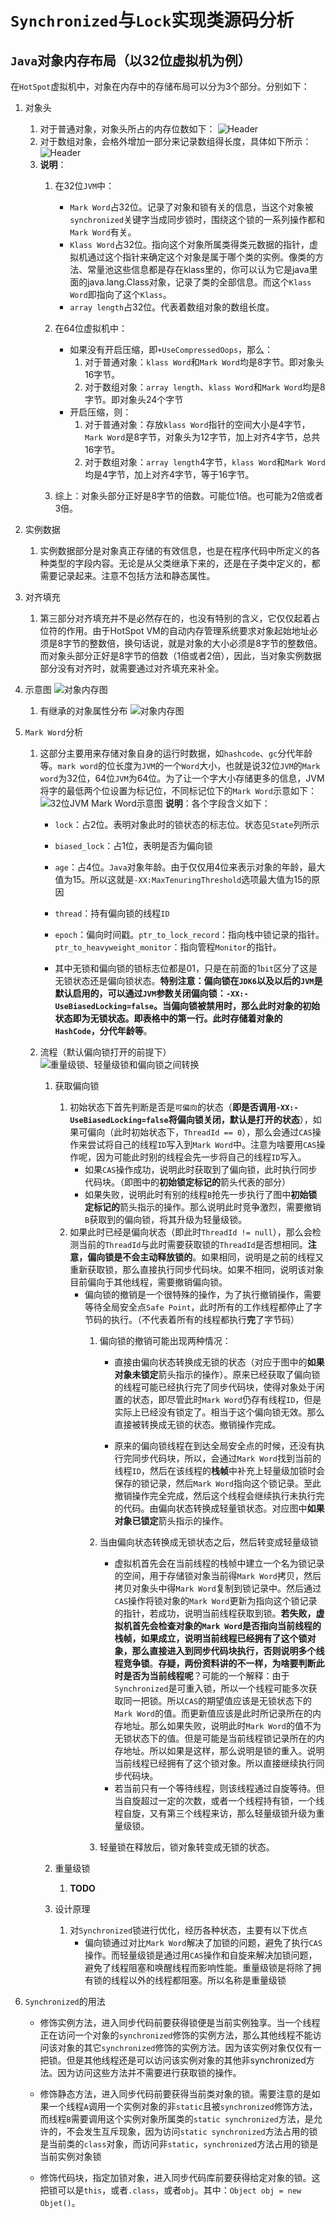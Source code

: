 # ``Synchronized``与``Lock``实现类源码分析

## ``Java``对象内存布局（以32位虚拟机为例）

在``HotSpot``虚拟机中，对象在内存中的存储布局可以分为3个部分。分别如下：

1. 对象头

    1. 对于普通对象，对象头所占的内存位数如下：
    ![Header](../Image/ObjectHeader.png)
    2. 对于数组对象，会格外增加一部分来记录数组得长度，具体如下所示：
    ![Header](../Image/ObjectArrayHeader.png)
    3. **说明**：
        1. 在32位``JVM``中：
            + ``Mark Word``占32位。记录了对象和锁有关的信息，当这个对象被``synchronized``关键字当成同步锁时，围绕这个锁的一系列操作都和``Mark Word``有关。
            + ``Klass Word``占32位。指向这个对象所属类得类元数据的指针，虚拟机通过这个指针来确定这个对象是属于哪个类的实例。像类的方法、常量池这些信息都是存在klass里的，你可以认为它是java里面的java.lang.Class对象，记录了类的全部信息。而这个``Klass Word``即指向了这个``Klass``。
            + ``array length``占32位。代表着数组对象的数组长度。

        2. 在64位虚拟机中：
            + 如果没有开启压缩，即``+UseCompressedOops``，那么：
                1. 对于普通对象：``klass Word``和``Mark Word``均是8字节。即对象头16字节。
                2. 对于数组对象：``array length``、``klass Word``和``Mark Word``均是8字节。即对象头24个字节
            + 开启压缩，则：
                1. 对于普通对象：存放``klass Word``指针的空间大小是4字节，``Mark Word``是8字节，对象头为12字节，加上对齐4字节，总共16字节。
                2. 对于数组对象：``array length``4字节，``klass Word``和``Mark Word``均是4字节，加上对齐4字节，等于16字节。
        3. 综上：对象头部分正好是8字节的倍数。可能位1倍。也可能为2倍或者3倍。

2. 实例数据
    1. 实例数据部分是对象真正存储的有效信息，也是在程序代码中所定义的各种类型的字段内容。无论是从父类继承下来的，还是在子类中定义的，都需要记录起来。注意不包括方法和静态属性。

3. 对齐填充
    1. 第三部分对齐填充并不是必然存在的，也没有特别的含义，它仅仅起着占位符的作用。由于HotSpot VM的自动内存管理系统要求对象起始地址必须是8字节的整数倍，换句话说，就是对象的大小必须是8字节的整数倍。而对象头部分正好是8字节的倍数（1倍或者2倍），因此，当对象实例数据部分没有对齐时，就需要通过对齐填充来补全。

4. 示意图
    ![对象内存图](../Image/ObjectInMemory.png)
    1. 有继承的对象属性分布
    ![对象内存图](../Image/ObjectInMemoryDetail.png)

5. ``Mark Word``分析
    1. 这部分主要用来存储对象自身的运行时数据，如``hashcode``、``gc``分代年龄等。``mark word``的位长度为``JVM``的一个``Word``大小，也就是说32位``JVM``的``Mark word``为32位，64位``JVM``为64位。为了让一个字大小存储更多的信息，JVM将字的最低两个位设置为标记位，不同标记位下的``Mark Word``示意如下：
        ![32位JVM Mark Word示意图](../Image/MarkWordDetail.png)
        **说明**：各个字段含义如下：
        + ``lock``：占2位。表明对象此时的锁状态的标志位。状态见``State``列所示

        + ``biased_lock``：占1位，表明是否为偏向锁

        + ``age``：占4位。``Java``对象年龄。由于仅仅用4位来表示对象的年龄，最大值为15。所以这就是``-XX:MaxTenuringThreshold``选项最大值为15的原因

        + ``thread``：持有偏向锁的线程``ID``

        + ``epoch``：偏向时间戳。``ptr_to_lock_record``：指向栈中锁记录的指针。``ptr_to_heavyweight_monitor``：指向管程``Monitor``的指针。
        + 其中无锁和偏向锁的锁标志位都是01，只是在前面的1``bit``区分了这是无锁状态还是偏向锁状态。**特别注意：偏向锁在``JDK6``以及以后的``JVM``是默认启用的，可以通过``JVM``参数关闭偏向锁：``-XX:-UseBiasedLocking=false``。当偏向锁被禁用时，那么此时对象的初始状态即为无锁状态。即表格中的第一行。此时存储着对象的``HashCode``，分代年龄等**。

    2. 流程（默认偏向锁打开的前提下）
        ![重量级锁、轻量级锁和偏向锁之间转换](../Image/StateChangeOfSynchronized.png)
        1. 获取偏向锁
            1. 初始状态下首先判断是否是``可偏向``的状态（**即是否调用``-XX:-UseBiasedLocking=false``将偏向锁关闭，默认是打开的状态**），如果可偏向（此时初始状态下，``ThreadId == 0``），那么会通过``CAS``操作来尝试将自己的线程``ID``写入到``Mark Word``中。注意为啥要用``CAS``操作呢，因为可能此时别的线程会先一步将自己的线程``ID``写入。
                + 如果``CAS``操作成功，说明此时获取到了偏向锁，此时执行同步代码块。（即图中的**初始锁定标记的**箭头代表的部分）
                + 如果失败，说明此时有别的线程``B``抢先一步执行了图中**初始锁定标记的**箭头指示的操作。那么说明此时竞争激烈，需要撤销``B``获取到的偏向锁，将其升级为轻量级锁。
            2. 如果此时已经是偏向状态（即此时``ThreadId != null``），那么会检测当前的``ThreadId``与此时需要获取锁的``ThreadId``是否想相同。**注意，偏向锁是不会主动释放锁的**。如果相同，说明是之前的线程又重新获取锁，那么直接执行同步代码块。如果不相同，说明该对象目前偏向于其他线程，需要撤销偏向锁。
                + 偏向锁的撤销是一个很特殊的操作，为了执行撤销操作，需要等待全局安全点``Safe Point``，此时所有的工作线程都停止了字节码的执行。（不代表着所有的线程都执行**完**了字节码）
                    1. 偏向锁的撤销可能出现两种情况：
                        + 直接由偏向状态转换成无锁的状态（对应于图中的**如果对象未锁定**箭头指示的操作）。原来已经获取了偏向锁的线程可能已经执行完了同步代码块，使得对象处于闲置的状态，即尽管此时``Mark Word``仍存有线程``ID``，但是实际上已经没有锁定了。相当于这个偏向锁无效。那么直接被转换成无锁的状态。撤销操作完成。

                        + 原来的偏向锁线程在到达全局安全点的时候，还没有执行完同步代码块，所以，会通过``Mark Word``找到当前的线程``ID``，然后在该线程的**栈帧**中补充上轻量级加锁时会保存的锁记录，然后``Mark Word``指向这个锁记录。至此撤销操作完全完成，然后这个线程会继续执行未执行完的代码。由偏向状态转换成轻量锁状态。对应图中**如果对象已锁定**箭头指示的操作。

                    2. 当由偏向状态转换成无锁状态之后，然后转变成轻量级锁
                        + 虚拟机首先会在当前线程的栈帧中建立一个名为锁记录的空间，用于存储锁对象当前得``Mark Word``拷贝，然后拷贝对象头中得``Mark Word``复制到锁记录中。然后通过``CAS``操作将锁对象的``Mark Word``更新为指向这个锁记录的指针，若成功，说明当前线程获取到锁。**若失败，虚拟机首先会检查对象的``Mark Word``是否指向当前线程的栈帧，如果成立，说明当前线程已经拥有了这个锁对象，那么直接进入到同步代码块执行，否则说明多个线程竞争锁**。**存疑，两份资料讲的不一样，为啥要判断此时是否为当前线程呢**？可能的一个解释：由于``Synchronized``是可重入锁，所以一个线程可能多次获取同一把锁。所以``CAS``的期望值应该是无锁状态下的``Mark Word``的值。而更新值应该是此时所记录所在的内存地址。那么如果失败，说明此时``Mark Word``的值不为无锁状态下的值。但是可能是当前线程锁记录所在的内存地址。所以如果是这样，那么说明是锁的重入。说明当前线程已经拥有了这个锁对象。所以直接继续执行同步代码块。
                        + 若当前只有一个等待线程，则该线程通过自旋等待。但当自旋超过一定的次数，或者一个线程持有锁，一个线程自旋，又有第三个线程来访，那么轻量级锁升级为重量级锁。
                    3. 轻量锁在释放后，锁对象转变成无锁的状态。

        2. 重量级锁
            1. **TODO**

        3. 设计原理
            1. 对``Synchronized``锁进行优化，经历各种状态，主要有以下优点
                + 偏向锁通过对比``Mark Word``解决了加锁的问题，避免了执行``CAS``操作。而轻量级锁是通过用``CAS``操作和自旋来解决加锁问题，避免了线程阻塞和唤醒线程而影响性能。重量级锁是将除了拥有锁的线程以外的线程都阻塞。所以名称是重量级锁

6. ``Synchronized``的用法
    + 修饰实例方法，进入同步代码前要获得锁便是当前实例独享。当一个线程正在访问一个对象的``synchronized``修饰的实例方法，那么其他线程不能访问该对象的其它``synchronized``修饰的实例方法。因为该实例对象仅仅有一把锁。但是其他线程还是可以访问该实例对象的其他非synchronized方法。因为访问这些方法并不需要进行获取锁的操作。

    + 修饰静态方法，进入同步代码前要获得当前类对象的锁。需要注意的是如果一个线程``A``调用一个实例对象的非``static``且被``synchronized``修饰方法，而线程``B``需要调用这个实例对象所属类的``static synchronized``方法，是允许的，不会发生互斥现象，因为访问``static synchronized``方法占用的锁是当前类的``class``对象，而访问非``static``，``synchronized``方法占用的锁是当前实例对象锁

    + 修饰代码块，指定加锁对象，进入同步代码库前要获得给定对象的锁。这把锁可以是``this``，或者``.class``，或者``obj``。其中：``Object obj = new Objet()``。
